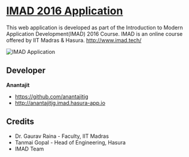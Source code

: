 # [IMAD 2016 Application](https://anantajitjg-imad-2016.herokuapp.com/)

This web application is developed as part of the Introduction to Modern Application Development(IMAD) 2016 Course. IMAD is an online course offered by IIT Madras & Hasura. <http://www.imad.tech/>

![IMAD Application](https://cloud.githubusercontent.com/assets/22009263/20518910/e577962a-b0c6-11e6-98da-d606bb182462.png)

## Developer
**Anantajit**

- <https://github.com/anantajitjg>
- <http://anantajitjg.imad.hasura-app.io>

## Credits

- Dr. Gaurav Raina - Faculty, IIT Madras
- Tanmai Gopal - Head of Engineering, Hasura
- IMAD Team

